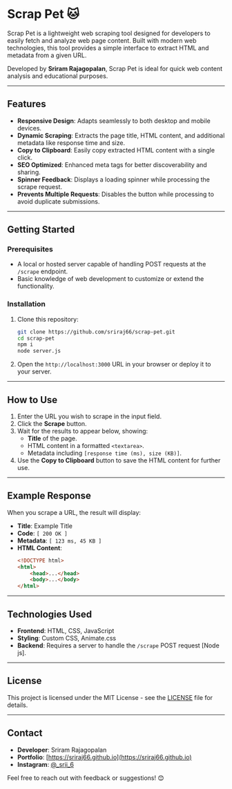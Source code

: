 
# Scrap Pet 🐱

Scrap Pet is a lightweight web scraping tool designed for developers to easily fetch and analyze web page content. Built with modern web technologies, this tool provides a simple interface to extract HTML and metadata from a given URL. 

Developed by **Sriram Rajagopalan**, Scrap Pet is ideal for quick web content analysis and educational purposes.

---

## Features

- **Responsive Design**: Adapts seamlessly to both desktop and mobile devices.
- **Dynamic Scraping**: Extracts the page title, HTML content, and additional metadata like response time and size.
- **Copy to Clipboard**: Easily copy extracted HTML content with a single click.
- **SEO Optimized**: Enhanced meta tags for better discoverability and sharing.
- **Spinner Feedback**: Displays a loading spinner while processing the scrape request.
- **Prevents Multiple Requests**: Disables the button while processing to avoid duplicate submissions.

---

## Getting Started

### Prerequisites

- A local or hosted server capable of handling POST requests at the `/scrape` endpoint.
- Basic knowledge of web development to customize or extend the functionality.

### Installation

1. Clone this repository:
   ```bash
   git clone https://github.com/sriraj66/scrap-pet.git
   cd scrap-pet
   npm i
   node server.js
   ```
2. Open the `http://localhost:3000` URL in your browser or deploy it to your server.

---

## How to Use

1. Enter the URL you wish to scrape in the input field.
2. Click the **Scrape** button.
3. Wait for the results to appear below, showing:
   - **Title** of the page.
   - HTML content in a formatted `<textarea>`.
   - Metadata including `[response time (ms), size (KB)]`.
4. Use the **Copy to Clipboard** button to save the HTML content for further use.

---

## Example Response

When you scrape a URL, the result will display:

- **Title**: Example Title  
- **Code**: `[ 200 OK ]`
- **Metadata**: `[ 123 ms, 45 KB ]`
- **HTML Content**:
  ```html
  <!DOCTYPE html>
  <html>
      <head>...</head>
      <body>...</body>
  </html>
  ```

---

## Technologies Used

- **Frontend**: HTML, CSS, JavaScript
- **Styling**: Custom CSS, Animate.css
- **Backend**: Requires a server to handle the `/scrape` POST request [Node js].

---

## License

This project is licensed under the MIT License - see the [LICENSE](LICENSE) file for details.

---

## Contact

- **Developer**: Sriram Rajagopalan  
- **Portfolio**: [https://sriraj66.github.io](https://sriraj66.github.io)  
- **Instagram**: [@_srii_6](https://www.instagram.com/_srii_6/)  

Feel free to reach out with feedback or suggestions! 😊
